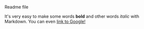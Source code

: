 Readme file

It's very easy to make some words **bold** and other words *italic* with Markdown. You can even [link to Google!](http://google.com)
